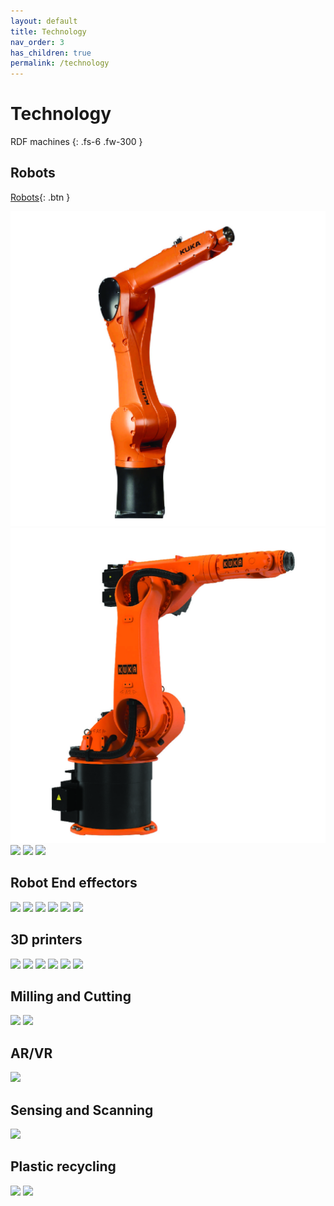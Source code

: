 ```yaml
---
layout: default
title: Technology
nav_order: 3
has_children: true
permalink: /technology
---
```


# Technology

RDF machines 
{: .fs-6 .fw-300 }


<script src="https://cdnjs.cloudflare.com/ajax/libs/web-animations/2.3.2/web-animations.min.js"></script>
<script src="https://cdn.jsdelivr.net/gh/haltu/muuri@0.9.3/dist/muuri.min.js"></script>
<script>
    var grid = new Muuri('.grid');
</script>

## Robots  
[Robots](https://rdflabfiu.github.io/wiki/technology/robots){: .btn }

[![](../../assets/images/kr10.jpg)](technology/robots/kr10)
[![](../../assets/images/kr30.jpg)](technology/kr30)
[![](../../assets/images/ur10e.jpg)](technology/ur10e)
[![](../../assets/images/ur16e.jpg)](technology/ur16e)
[![](../../assets/images/xarm.jpg)](technology/xarm6)

## Robot End effectors

[![](../../assets/images/mdph2.jpg)](technology/mdph2)
[![](../../assets/images/mdpe10.jpg)](technology/mdpe10)
[![](../../assets/images/rgripper.jpg)](technology/rgripper)
[![](../../assets/images/router.jpg)](technology/router)
[![](../../assets/images/clay.jpg)](technology/clay)
[![](../../assets/images/concrete.jpg)](technology/concrete)

## 3D printers

[![](../../assets/images/bambu.jpg)](technology/bambu)
[![](../../assets/images/prusa3.jpg)](technology/prusa3)
[![](../../assets/images/formlab2.jpg)](technology/formlab2)
[![](../../assets/images/markforged.jpg)](technology/markforged)
[![](../../assets/images/vcore50.jpg)](technology/ratrig)
[![](../../assets/images/bioprinter.jpg)](technology/bioprinter)

## Milling and Cutting

[![](../../assets/images/bantam.png)](technology/bantamcnc)
[![](../../assets/images/leadcnc.png)](technology/leadcnc)


## AR/VR

[![](../../assets/images/markforged.jpg)](technology/markforged)

## Sensing and Scanning
[![](../../assets/images/markforged.jpg)](technology/markforged)

## Plastic recycling

[![](../../assets/images/markforged.jpg)](technology/markforged)
[![](../../assets/images/markforged.jpg)](technology/markforged)